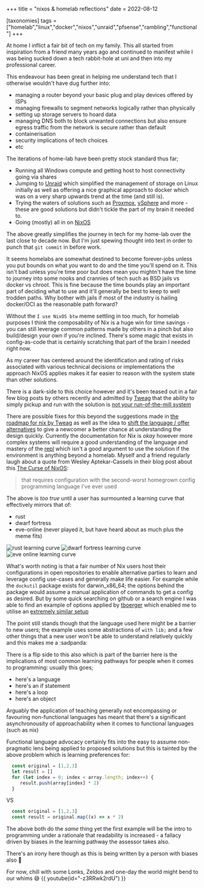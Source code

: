 +++
title = "nixos & homelab reflections"
date = 2022-08-12

[taxonomies]
tags = ["homelab","linux","docker","nixos","unraid","pfsense","rambling","functional"]
+++

At home I inflict a fair bit of tech on my family. This all started from inspiration from a 
friend many years ago and continued to manifest while I was being sucked down a tech rabbit-hole
at uni and then into my professional career.

This endeavour has been great in helping me understand tech that I otherwise wouldn't have dug further 
into:
* managing a router beyond your basic plug and play devices offered by ISPs
* managing firewalls to segment networks logically rather than physically
* setting up storage servers to hoard data
* managing DNS both to block unwanted connections but also ensure egress traffic from the network is secure rather than default 
* containerisation
* security implications of tech choices
* etc

The iterations of home-lab have been pretty stock standard thus far; 

* Running all Windows compute and getting host to host connectivity going via shares 
* Jumping to [Unraid](https://unraid.net/) which simplified the management of storage on Linux initially as well as offering a nice graphical approach to docker which was on a very sharp upwards trend at the time (and still is).
* Trying the waters of solutions such as [Proxmox](https://www.proxmox.com), [vSphere](https://docs.vmware.com/en/VMware-vSphere/index.html) and more - these are good solutions but didn't tickle the part of my brain it needed to.
* Going (mostly) all in on [NixOS](https://nixos.org/)

The above greatly simplifies the journey in tech for my home-lab over the last close to decade now. 
But I'm just spewing thought into text in order to punch that `git commit` 
in before work.

It seems homelabs are somewhat destined to become forever-jobs unless you put bounds on what you 
want to do and the time you'll spend on it. This isn't bad unless you're time poor but
does mean you mightn't have the time to journey into some nooks and crannies of tech such as BSD 
jails vs docker vs chroot. This is fine because the time bounds play an important
part of deciding what to use and it'll generally be best to keep to well trodden paths. Why bother 
with jails if most of the industry is hailing docker/OCI as the reasonable path forward?

Without the `I use NixOS btw` meme settling in too much, for homelab purposes I think the composability 
of Nix is a huge win for time savings - you can still leverage common patterns 
made by others in a pinch but also build/design your own if you're inclined. There's some magic that 
exists in config-as-code that is certainly scratching that part of the brain I needed right now.

As my career has centered around the identification and rating of risks associated with various technical 
decisions or implementations the approach NixOS applies makes it far easier to reason with the system state
than other solutions. 

There is a dark-side to this choice however and it's been teased out in a fair few blog
posts by others recently and admitted by [Tweag](https://www.tweag.io) that the ability to simply pickup and 
run with the solution is [not your run-of-the-mill system](https://www.tweag.io/blog/2022-08-04-tweag-and-nix-future/)

There are possible fixes for this beyond the suggestions made in [the roadmap for nix by Tweag](https://www.tweag.io/blog/2022-08-04-tweag-and-nix-future/) as 
well as the idea to [shift the language / offer alternatives](https://www.tweag.io/blog/2022-03-11-nickel-first-release/) 
to give a newcomer a better chance at understanding the design quickly. Currently the documentation for Nix is _okay_
however more complex systems will require a good understanding of the language and mastery of the [repl](https://nixos.wiki/wiki/Nix_command/repl) 
which isn't a good argument to use the solution if the environment is anything beyond a homelab.
Myself and a friend regularly laugh about a quote from Wesley Aptekar-Cassels in their blog post about this [The Curse of NixOS](https://blog.wesleyac.com/posts/the-curse-of-nixos):

> that requires configuration with the second-worst homegrown config programming language I've ever used

The above is _too true_ until a user has surmounted a learning curve that effectively mirrors that of:
* rust
* dwarf fortress
* eve-online (never played it, but have heard about as much plus the meme fits)

![rust learning curve](@/images/rust-learning-curve.png)
![dwarf fortress learning curve](@/images/dwarf-fortress-learning-curve.png)
![eve online learning curve](@/images/eve-online-learning-curve.png)

What's worth noting is that a fair number of Nix users host their configurations in open repositories
to enable alternative parties to learn and leverage config use-cases and generally make life easier.
For example while the `dockutil` package exists for darwin_x86_64; the options behind the package would
assume a manual application of commands to get a config as desired. But by some quick searching on github or
a search engine I was able to find an example of options applied by [tboerger](https://github.com/tboerger)
which enabled me to utilise an [extremely similar setup](https://github.com/JayRovacsek/nix-config/blob/6645bc56bbcd29e1895516d893205655307aba15/options/dockutil/default.nix#L1)

The point still stands though that the language used here might be a barrier to new users; the example
uses some abstractions of `with lib;` and a few other things that a new user won't be able to understand relatively 
quickly and this makes me a :sadpanda:

There is a flip side to this also which is part of the barrier here is the implications of most
common learning pathways for people when it comes to programming: usually this goes;
* here's a language
* here's an if statement
* here's a loop
* here's an object

Arguably the application of teaching generally not encompassing or favouring non-functional
languages has meant that there's a significant asynchronousity of approachability when it comes to
functional languages (such as nix) 

Functional language advocacy certainly fits into the easy to assume non-pragmatic lens being applied to
proposed solutions but this is tainted by the above problem which is learning preferences for:

```js
  const original = [1,2,3]
  let result = []
  for (let index = 0; index < array.length; index++) {
     result.push(array[index] * 2)
  }
```

VS

```js
  const original = [1,2,3]
  const result = original.map((x) => x * 2)
```

The above both do the _same_ thing yet the first example will be the intro to programming under a rationale
that readability is increased - a fallacy driven by biases in the learning pathway the assessor takes also.

There's an irony here though as this is being written by a person with biases also 🙂

For now, chill with some Lonks, Zeldos and one-day the world might bend to our whims 😅
{{ youtube(id="-z3RRwk2rdU") }}


